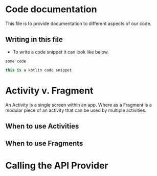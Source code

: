 # Code documentation

This file is to provide documentation to different aspects of our code.

## Writing in this file

* To write a code snippet it can look like below.

```
some code
```

```kotlin
this is a kotlin code snippet
```


# Activity v. Fragment
An Activity is a single screen within an app. Where as a Fragment is a modular piece of an activity that can be used by multiple activities.

## When to use Activities

## When to use Fragments


# Calling the API Provider
